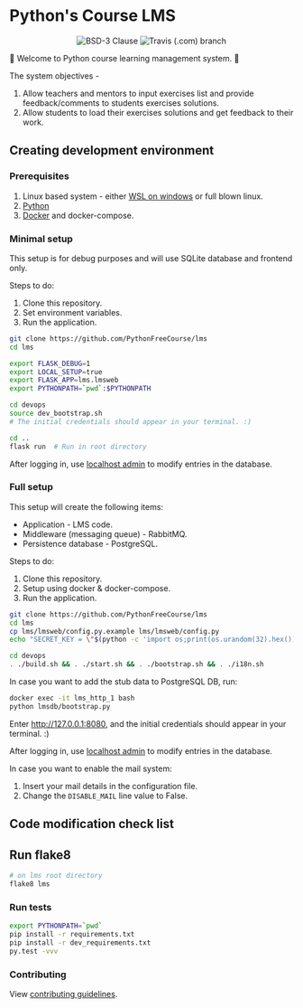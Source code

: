 # Python's Course LMS

<p align="center">
  <img title="BSD-3 Clause" src="https://img.shields.io/github/license/PythonFreeCourse/LMS.svg">
  <img title="Travis (.com) branch" src="https://img.shields.io/travis/com/PythonFreeCourse/LMS/master.svg">
</p>

👋 Welcome to Python course learning management system. 🐍

The system objectives -

1. Allow teachers and mentors to input exercises list and provide feedback/comments to students exercises solutions.
2. Allow students to load their exercises solutions and get feedback to their work.

## Creating development environment

### Prerequisites

1. Linux based system - either [WSL on windows](https://docs.microsoft.com/en-us/windows/wsl/install-win10) or full blown linux.
2. [Python](https://www.python.org/downloads/release/python-385/)
3. [Docker](https://docs.docker.com/docker-for-windows/install/) and docker-compose.


### Minimal setup

This setup is for debug purposes and will use SQLite database and frontend only.

Steps to do:

1. Clone this repository.
2. Set environment variables.
3. Run the application.

```bash
git clone https://github.com/PythonFreeCourse/lms
cd lms

export FLASK_DEBUG=1
export LOCAL_SETUP=true
export FLASK_APP=lms.lmsweb
export PYTHONPATH=`pwd`:$PYTHONPATH

cd devops
source dev_bootstrap.sh
# The initial credentials should appear in your terminal. :)

cd ..
flask run  # Run in root directory
```

After logging in, use [localhost admin](https://127.0.0.1:5000/admin) to modify entries in the database.


### Full setup

This setup will create the following items:

* Application - LMS code.
* Middleware (messaging queue) - RabbitMQ.
* Persistence database - PostgreSQL.

Steps to do:

1. Clone this repository.
2. Setup using docker & docker-compose.
3. Run the application.

```bash
git clone https://github.com/PythonFreeCourse/lms
cd lms
cp lms/lmsweb/config.py.example lms/lmsweb/config.py
echo "SECRET_KEY = \"$(python -c 'import os;print(os.urandom(32).hex())')\"" >> lms/lmsweb/config.py

cd devops
. ./build.sh && . ./start.sh && . ./bootstrap.sh && . ./i18n.sh
```

In case you want to add the stub data to PostgreSQL DB, run:

```bash
docker exec -it lms_http_1 bash
python lmsdb/bootstrap.py
```

Enter http://127.0.0.1:8080, and the initial credentials should appear in your terminal. :)

After logging in, use [localhost admin](https://127.0.0.1:8080/admin) to modify entries in the database.

In case you want to enable the mail system:

1. Insert your mail details in the configuration file.
2. Change the `DISABLE_MAIL` line value to False.


## Code modification check list

## Run flake8

```bash
# on lms root directory
flake8 lms
```

### Run tests

```bash
export PYTHONPATH=`pwd`
pip install -r requirements.txt
pip install -r dev_requirements.txt
py.test -vvv
```

### Contributing

View [contributing guidelines](https://github.com/PythonFreeCourse/lms/blob/master/CONTRIBUTING.md).
